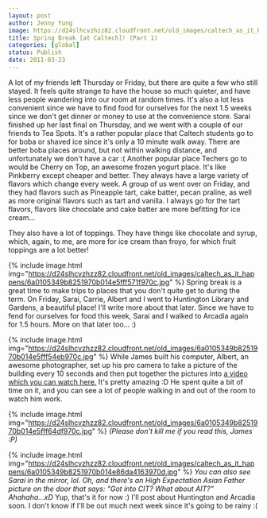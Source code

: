 ```yaml
---
layout: post
author: Jenny Yung
image: https://d24slhcvzhzz82.cloudfront.net/old_images/caltech_as_it_happens/6a0105349b8251970b014e86da3013970d.jpg
title: Spring Break [at Caltech]! (Part 1)
categories: [global]
status: Publish
date: 2011-03-23
---
```


A lot of my friends left Thursday or Friday, but there are quite a few who still stayed. It feels quite strange to have the house so much quieter, and have less people wandering into our room at random times. It's also a lot less convenient since we have to find food for ourselves for the next 1.5 weeks since we don't get dinner or money to use at the convenience store. Sarai finished up her last final on Thursday, and we went with a couple of our friends to Tea Spots. It's a rather popular place that Caltech students go to for boba or shaved ice since it's only a 10 minute walk away. There are better boba places around, but not within walking distance, and unfortunately we don't have a car :(
Another popular place Techers go to would be Cherry on Top, an awesome frozen yogurt place. It's like Pinkberry except cheaper and better. They always have a large variety of flavors which change every week. A group of us went over on Friday, and they had flavors such as Pineapple tart, cake batter, pecan praline, as well as more original flavors such as tart and vanilla. I always go for the tart flavors, flavors like chocolate and cake batter are more befitting for ice cream...

They also have a lot of toppings. They have things like chocolate and syrup, which, again, to me, are more for ice cream than froyo, for which fruit toppings are a lot better!


{% include image.html img="https://d24slhcvzhzz82.cloudfront.net/old_images/caltech_as_it_happens/6a0105349b8251970b014e5fff571f970c.jpg" %}
Spring break is a great time to make trips to places that you don't quite get to during the term. On Friday, Sarai, Carrie, Albert and I went to Huntington Library and Gardens, a beautiful place! I'll write more about that later. Since we have to fend for ourselves for food this week, Sarai and I walked to Arcadia again for 1.5 hours. More on that later too... :)


{% include image.html img="https://d24slhcvzhzz82.cloudfront.net/old_images/6a0105349b8251970b014e5fff54eb970c.jpg" %}
While James built his computer, Albert, an awesome photographer, set up his pro camera to take a picture of the building every 10 seconds and then put together the pictures into <a href="https://saharacremona.smugmug.com/Caltech-1/Random/032011/16047934_4rmeZ#1221372273_Kgcx2-A-LB" target="_self">a video which you can watch here.</a> It's pretty amazing :D He spent quite a bit of time on it, and you can see a lot of people walking in and out of the room to watch him work.


{% include image.html img="https://d24slhcvzhzz82.cloudfront.net/old_images/6a0105349b8251970b014e5fff64df970c.jpg" %}
*(Please don't kill me if you read this, James :P)*


{% include image.html img="https://d24slhcvzhzz82.cloudfront.net/old_images/caltech_as_it_happens/6a0105349b8251970b014e86da4163970d.jpg" %}
*You can also see Sarai in the mirror, lol.*
*Oh, and there's an High Expectation Asian Father picture on the door that says:*
*"Got into CIT? What about AIT?" Ahahaha...xD*
Yup, that's it for now :) I'll post about Huntington and Arcadia soon. I don't know if I'll be out much next week since it's going to be rainy :(
